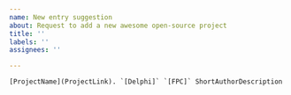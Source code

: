 ```yaml
---
name: New entry suggestion
about: Request to add a new awesome open-source project
title: ''
labels: ''
assignees: ''

---
```


<!--
1. Please make sure you've read contributing guide (contributing.md) and your suggestion satisfies it
2. Replace "ProjectName", "ProjectLink" and "ShortAuthorDescription" with your values
3. Edit compatibility info: leave as is or remove one of `[Delphi]`, `[FPC]` or set to `[unk]`
-->
```
[ProjectName](ProjectLink). `[Delphi]` `[FPC]` ShortAuthorDescription
```
